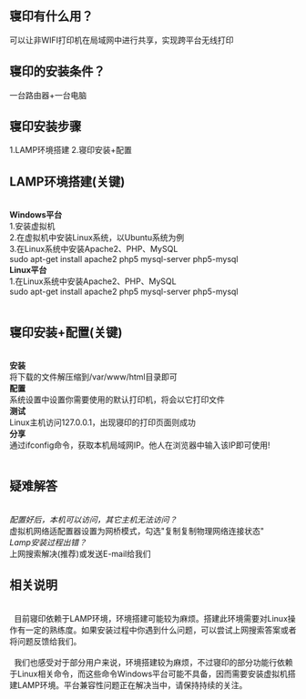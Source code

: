 <h2>
                    寝印有什么用？
                </h2>
                <p>
                    可以让非WIFI打印机在局域网中进行共享，实现跨平台无线打印
                </p>
                <h2>
                    寝印的安装条件？
                </h2>
                <p>
                    一台路由器+一台电脑
                </p>
                <h2>
                    寝印安装步骤
                </h2>
                <p>
                    1.LAMP环境搭建
                    2.寝印安装+配置
                </p>
                <h2>
                    LAMP环境搭建(关键)
                </h2>
                <p>
                    <br />
                    <strong>
                        Windows平台
                    </strong>
                    <br />
                    1.安装虚拟机
                    <br />
                    2.在虚拟机中安装Linux系统，以Ubuntu系统为例
                    <br />
                    3.在Linux系统中安装Apache2、PHP、MySQL
                    <br />
                    sudo apt-get install apache2 php5 mysql-server php5-mysql
                    <br />
                    <strong>
                        Linux平台
                    </strong>
                    <br />
                    1.在Linux系统中安装Apache2、PHP、MySQL
                    <br />
                    sudo apt-get install apache2 php5 mysql-server php5-mysql
                    <br />
                    <br />
                </p>
                <h2>
                    寝印安装+配置(关键)
                </h2>
                <p>
                    <br />
                    <strong>
                        安装
                    </strong>
                    <br />
                    将下载的文件解压缩到/var/www/html目录即可
                    <br />
                    <strong>
                        配置
                    </strong>
                    <br />
                    系统设置中设置你需要使用的默认打印机，将会以它打印文件
                    <br />
                    <strong>
                        测试
                    </strong>
                    <br />
                    Linux主机访问127.0.0.1，出现寝印的打印页面则成功
                    <br />
                    <strong>
                        分享
                    </strong>
                    <br />
                    通过ifconfig命令，获取本机局域网IP。他人在浏览器中输入该IP即可使用!
                    <br />
                    <br />
                </p>
                <h2>
                    疑难解答
                </h2>
                <p>
                    <br />
                    <em>配置好后，本机可以访问，其它主机无法访问？</em>
                    <br />
                    虚拟机网络适配置器设置为网桥模式，勾选"复制复制物理网络连接状态"
                    <br />
                    <em>Lamp安装过程出错？</em>
                    <br />
                    上网搜索解决(推荐)或发送E-mail给我们
                    <br />
                </p>
                <h2>
                    相关说明
                </h2>
                <p>
                    <br />
                    &nbsp;&nbsp;目前寝印依赖于LAMP环境，环境搭建可能较为麻烦。搭建此环境需要对Linux操作有一定的熟练度。如果安装过程中你遇到什么问题，可以尝试上网搜索答案或者将问题反馈给我们。
                    <br />
                    <br />
                    &nbsp;&nbsp;我们也感受对于部分用户来说，环境搭建较为麻烦，不过寝印的部分功能行依赖于Linux相关命令，而这些命令Windows平台可能不具备，因而需要安装虚拟机搭建LAMP环境。平台兼容性问题正在解决当中，请保持持续的关注。
                </p>
